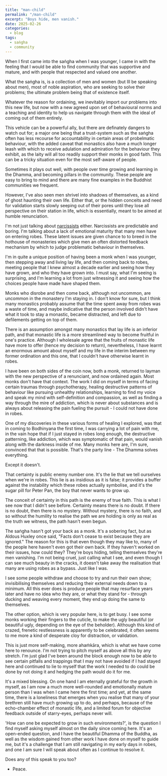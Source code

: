 ```yaml
---
title: "man-child"
permalink: "/man-child" 
excerpt: "Boys hide, men vanish."
date: 2025-02-26
categories:
  - blog 
tags: 
  - saṅgha
  - community
--- 
```


When I first came into the saṅgha when I was younger, I came in with the feeling that I would be able to find community that was supportive and mature, and with people that respected and valued one another. 

What the saṅgha is, is a collection of men and women (but Ill be speaking about men), most of noble aspiration, who are seeking to solve their problems; the ultimate problem being that of existence itself. 

Whatever the reason for ordaining, we inevitably import our problems into this new life, but now with a new agreed upon set of behavioural norms and a teaching and identity to help us navigate through them with the ideal of coming out of them entirely. 

This vehicle can be a powerful ally, but there are definately dangers to watch out for; a major one being that a trust-system such as the saṅgha often has less recourse for accountability in certain areas of probelmatic behaviour, with the added caveat that monastics also have a much longer leash with which to receive adulation and admiration for the behaviour they exhibit, as the laity will all too readily support their monks in good faith. This can be a tricky situation even for the most self-aware of people. 

Sometimes it plays out well, with people over time growing and learning in the Dhamma, and becoming pillars in the community. These people are easy to bring to mind and there are many fine examples in the Buddhist communities we frequent. 

However, I've also seen men shrivel into shadows of themselves, as a kind of ghost haunting their own life. Either that, or the hidden conceits and need for validation starts slowly seeping out of their pores until they lose all perspective on their station in life, which is essentially, meant to be aimed at humble renunciation. 

I'm not just talking about [narcissists](https://kimbilaontoast.github.io/blowfish) either. Narcissists are predictable and boring. I'm talking about a lack of emotional maturity that many men have on entering robes. These latent issues are given chance to to breed in the hothouse of monasteries which give men an often distorted feedback mechanism by which to judge problematic behaviour in themselves.

I'm in quite a unique position of having been a monk when I was younger, then stepping away and living lay life, and then coming back to robes, meeting people that I knew almost a decade earlier and seeing how they have grown, and who they have grown into. I must say, what I'm seeing is surprising, and I'm learning a lot from just witnessing it and seeing how the choices people have made have shaped them. 

Monks who disrobe and then come back, although not uncommon, are uncommon in the monastery I'm staying in. I don't know for sure, but I think many monastics probably assume that the time spent away from robes was a waste of time, and maybe indicative that the person involved didn't have what it took to stay a monastic, became distracted, and left due to defilements getting on top of them.

There is an assumption amongst many monastics that lay life is an inferior path, and that monastic life is a more streamlined way to become fruitful in one's practice. Although I wholesale agree that the fruits of monastic life have more to offer (hence my decision to return), nevertheless, I have learnt an enormous amount about myself and my life in the interim between my former ordination and this one, that I couldn't have otherwise learnt in robes. 

I have been on both sides of the coin now, both a monk, returned to layman with the new perspective of a renunciant, and now ordained again. Most monks don't have that context. The work I did on myself in terms of facing certain traumas through psychotherapy, healing destructive patterns of behaviour like pursuing unhealthy relationships, learning to find my voice and speak my mind with self-definition and compassion, as well as finding a way through the mire of addiction, which is never about substances and is always about releasing the pain fueling the pursuit - I could not have done in robes.  

One of my discoveries in these various forms of healing I explored, was that in coming to Bodhinyana the first time, I was carrying a lot of pain with me, in the vain hope that if I just stayed in robes long enough, the destructive patterning, like addiction, which was symptomatic of that pain, would vanish along with the darkness inside of me. Many monks here are, I'm sure, convinced that that is possible. That's the party line - The Dhamma solves everything. 

Except it doesn't.

That certainty is public enemy number one. It's the lie that we tell ourselves when we're in robes. This lie is as insidious as it is false; it provides a buffer against the instability which these robes actually symbolise, and it's the sugar pill for Peter Pan, the boy that never wants to grow up. 

The conceit of certainty in this path is the enemy of true faith. This is what I see now that I didn't see before. Certainty means there is no doubt. If there is no doubt, then there is no mystery. Without mystery, there is no faith, and so without the humility to realise the path we are holding is only as real as the truth we witness, the path hasn't even begun. 

The saṅgha hasn't got your back as a monk. It's a sobering fact, but as Aldous Huxley once said, "Facts don't cease to exist because they are ignored." The reason for this is that even though they may like to, many of the people here haven't even got their own back. If they haven't worked on their issues, how could they? They're boys hiding, telling themselves they're men vanishing. I'm not being cruel, just calling what I see, and even though I can see much beauty in the cracks, it doesn't take away the realisation that many are using robes as a bypass. Just like I was. 

I see some people withdraw and choose to try and run their own show; invisibilising themselves and reducing their external needs down to a minimum. All this ever does is produce people that may resurface years later and have no idea who they are, or what they stand for - through ducking and weaving every moment, they end up doing the same to themselves.

The other option, which is very popular here, is to get busy. I see some monks working their fingers to the cuticle, to make the ugly beautiful (or beautiful ugly, depending on the eye of the beholder). Although this kind of crazed, frenetic restlessness is apparently to be celebrated, it often seems to me more a kind of desperate cloy for distraction, or validation. 

This is just more self-making, more ahaṁkāra, which is what we have come here to renounce. I'm not trying to pitch myself as above all this by any stretch. I'm just glad I've been around the block enough now to be able to see certain pitfalls and trappings that I may not have avoided if I had stayed here and continued to lie to myself that the work I needed to do could be done by not doing it and hedging the path would do it for me. 

It's a mixed blessing. On one hand I am eternally grateful for the growth in myself, as I am now a much more well-rounded and emotionally mature person than I was when I came here the first time; and yet, at the same time, there is a loneliness that emerges when you realise that many of your brethren still have much growing up to do, and perhaps, because of the echo-chamber effect of monastic life, and a limited forum for objective feedback outside of starry-eyes, perhaps never will. 

'How can one be expected to grow in such environments?', is the question I find myself asking myself almost on the daily since coming here. It's an open-ended question, and I have the beautiful Dhamma of the Buddha, as well as the wisdom gained from other work I have done on myself to guide me, but it's a challenge that I am still navigating in my early days in robes, and one I am sure I will speak about often as I continue to resolve it. 

Does any of this speak to you too?

- Peace. 




